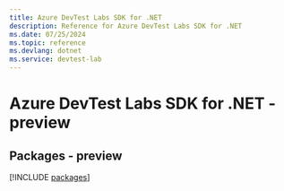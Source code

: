 ```yaml
---
title: Azure DevTest Labs SDK for .NET
description: Reference for Azure DevTest Labs SDK for .NET
ms.date: 07/25/2024
ms.topic: reference
ms.devlang: dotnet
ms.service: devtest-lab
---
```

# Azure DevTest Labs SDK for .NET - preview
## Packages - preview
[!INCLUDE [packages](devtest-labs-index.md)]